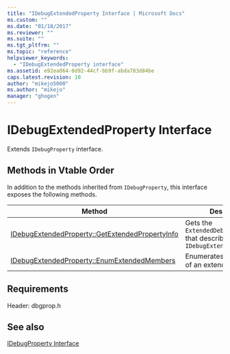 ```yaml
---
title: "IDebugExtendedProperty Interface | Microsoft Docs"
ms.custom: ""
ms.date: "01/18/2017"
ms.reviewer: ""
ms.suite: ""
ms.tgt_pltfrm: ""
ms.topic: "reference"
helpviewer_keywords: 
  - "IDebugExtendedProperty interface"
ms.assetid: e92ea064-0d92-44cf-bb9f-abda783d84be
caps.latest.revision: 10
author: "mikejo5000"
ms.author: "mikejo"
manager: "ghogen"
---
```

# IDebugExtendedProperty Interface
Extends `IDebugProperty` interface.  
  
## Methods in Vtable Order  
 In addition to the methods inherited from `IDebugProperty`, this interface exposes the following methods.  
  
|Method|Description|  
|------------|-----------------|  
|[IDebugExtendedProperty::GetExtendedPropertyInfo](../../winscript/reference/idebugextendedproperty-getextendedpropertyinfo.md)|Gets the `ExtendedDebugPropertyInfo` that describes this `IDebugExtendedProperty``.`|  
|[IDebugExtendedProperty::EnumExtendedMembers](../../winscript/reference/idebugextendedproperty-enumextendedmembers.md)|Enumerates the members of an extended property.|  
  
## Requirements  
 Header: dbgprop.h  
  
## See also  
 [IDebugProperty Interface](../../winscript/reference/idebugproperty-interface.md)